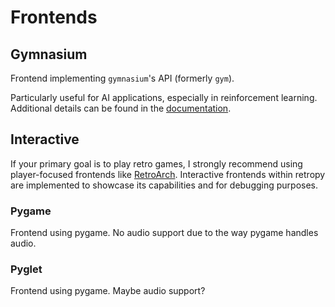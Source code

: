 # Frontends

## Gymnasium

Frontend implementing `gymnasium`'s API (formerly `gym`).

Particularly useful for AI applications, especially in reinforcement learning. Additional details can be found in the [documentation](https://gymnasium.farama.org/ "Gymnasium Documentation").

## Interactive

If your primary goal is to play retro games, I strongly recommend using player-focused frontends like [RetroArch](https://www.retroarch.com/). Interactive frontends within retropy are implemented to showcase its capabilities and for debugging purposes.

### Pygame

Frontend using pygame. No audio support due to the way pygame handles audio.

### Pyglet

Frontend using pygame. Maybe audio support?
